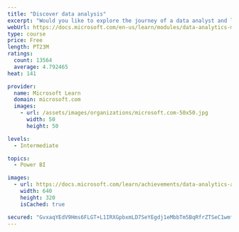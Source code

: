 ```yaml
---
title: "Discover data analysis"
excerpt: "Would you like to explore the journey of a data analyst and learn how a data analyst tells a story with data? In this module, you will explore the different roles in data and learn the different tasks of a data analyst."
webUrl: https://docs.microsoft.com/en-us/learn/modules/data-analytics-microsoft/
type: course
price: Free
length: PT23M
ratings:
  count: 13564
  average: 4.792465
heat: 141

provider:
  name: Microsoft Learn
  domain: microsoft.com
  images:
    - url: /assets/images/organizations/microsoft.com-50x50.jpg
      width: 50
      height: 50

levels:
  - Intermediate

topics:
  - Power BI

images:
  - url: https://docs.microsoft.com/learn/achievements/data-analytics-and-microsoft-social.png
    width: 640
    height: 320
    isCached: true

secured: "GvxaqYEdV9Hms6FLGT+L1IRXGpbxmLD7SeYEgdj1eMbbTm5BqRfrZTSeC1wmfLCBzalaWN0zGPxdappX5hO6hqhvPDen3/W186SxH6O2AfpbBXXxd/I9HeCBqZ+RqeIo2EiPvyC2244RV2/c/dlQ5UsqY3zuJ5t1MwhBXqaER0WPbVbWLQ7yGRmdvHaekVBdCKnAs2b47prxiHNbkth37dVmP8IeR2hhF/P+kb2GjW5jepzmR2tRhaZ5f345+/652N4AVVcfENapHlDvxikr/LPqtkdy3FFoWBIOs/MRiKIsRwCtjKgjEu2mlsgx0kLNewyyXL8hFamL7++bXerHXNQ3KBegKznLmy0l6qm1JQaFUn4T4RdbdNhwKktUVqfkHeeq3IP9VRGG0sGWo/Pq60GLhSNtj+EyMtLiKH5wE/cPnQjv15iEJ35zNA295H1c;64Kd50FNHrnhhmGTKKdozg=="
---
```


